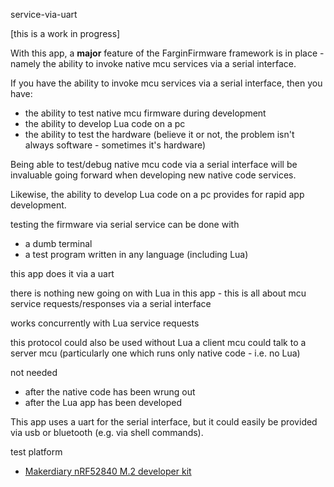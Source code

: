 
service-via-uart


[this is a work in progress]


With this app, a **major** feature of the FarginFirmware framework is
in place - namely the ability to invoke native mcu services via a serial
interface.

If you have the ability to invoke mcu services via a serial interface, then you
have:

 - the ability to test native mcu firmware during development
 - the ability to develop Lua code on a pc
 - the ability to test the hardware (believe it or not, the problem isn't
   always software - sometimes it's hardware)


Being able to test/debug native mcu code via a serial interface will be
invaluable going forward when developing new native code services.

Likewise, the ability to develop Lua code on a pc provides for rapid app
development.



testing the firmware via serial service can be done with
 - a dumb terminal
 - a test program written in any language (including Lua)


this app does it via a uart


there is nothing new going on with Lua in this app - this is all about 
mcu service requests/responses via a serial interface


works concurrently with Lua service requests

this protocol could also be used without Lua
    a client mcu could talk to a server mcu (particularly one which runs only
    native code - i.e. no Lua)



not needed
 - after the native code has been wrung out
 - after the Lua app has been developed


This app uses a uart for the serial interface, but it could easily be provided
via usb or bluetooth (e.g. via shell commands).





test platform
 - [Makerdiary nRF52840 M.2 developer kit](https://makerdiary.com/products/nrf52840-m2-developer-kit)


